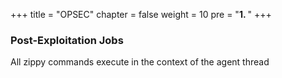 +++
title = "OPSEC"
chapter = false
weight = 10
pre = "<b>1. </b>"
+++

### Post-Exploitation Jobs
All zippy commands execute in the context of the agent thread

